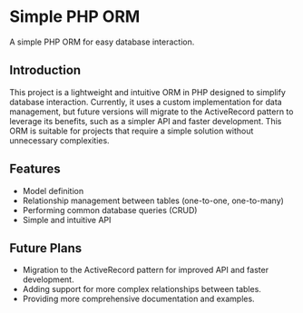 # Simple PHP ORM

A simple PHP ORM for easy database interaction.

## Introduction

This project is a lightweight and intuitive ORM in PHP designed to simplify database interaction. Currently, it uses a custom implementation for data management, but future versions will migrate to the ActiveRecord pattern to leverage its benefits, such as a simpler API and faster development. This ORM is suitable for projects that require a simple solution without unnecessary complexities.

## Features

*   Model definition
*   Relationship management between tables (one-to-one, one-to-many)
*   Performing common database queries (CRUD)
*   Simple and intuitive API

## Future Plans

*   Migration to the ActiveRecord pattern for improved API and faster development.
*   Adding support for more complex relationships between tables.
*   Providing more comprehensive documentation and examples.
